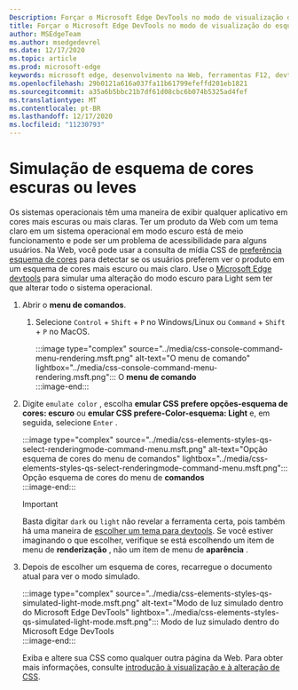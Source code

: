 ```yaml
---
Description: Forçar o Microsoft Edge DevTools no modo de visualização do esquema de cores.
title: Forçar o Microsoft Edge DevTools no modo de visualização do esquema de cores (CSS prefere o esquema de cores)
author: MSEdgeTeam
ms.author: msedgedevrel
ms.date: 12/17/2020
ms.topic: article
ms.prod: microsoft-edge
keywords: microsoft edge, desenvolvimento na Web, ferramentas F12, devtools
ms.openlocfilehash: 29b0121a616a037fa11b61799efeffd201eb1821
ms.sourcegitcommit: a35a6b5bbc21b7df61d08cbc6b074b5325ad4fef
ms.translationtype: MT
ms.contentlocale: pt-BR
ms.lasthandoff: 12/17/2020
ms.locfileid: "11230793"
---
```

# Simulação de esquema de cores escuras ou leves  

Os sistemas operacionais têm uma maneira de exibir qualquer aplicativo em cores mais escuras ou mais claras.  Ter um produto da Web com um tema claro em um sistema operacional em modo escuro está de meio funcionamento e pode ser um problema de acessibilidade para alguns usuários.  Na Web, você pode usar a consulta de mídia CSS de [preferência esquema de cores][MDNPrefersColorScheme] para detectar se os usuários preferem ver o produto em um esquema de cores mais escuro ou mais claro.  Use o [Microsoft Edge devtools][DevtoolsGuideChromiumMain] para simular uma alteração do modo escuro para Light sem ter que alterar todo o sistema operacional.  

1.  Abrir o **menu de comandos**.  
    1.  Selecione `Control` + `Shift` + `P` no Windows/Linux ou `Command` + `Shift` + `P` no MacOS.  
        
        :::image type="complex" source="../media/css-console-command-menu-rendering.msft.png" alt-text="O menu de comando" lightbox="../media/css-console-command-menu-rendering.msft.png":::
           O **menu de comando**  
        :::image-end:::  
        
1.  Digite `emulate color` , escolha **emular CSS prefere opções-esquema de cores: escuro** ou **emular CSS prefere-Color-esquema: Light** e, em seguida, selecione `Enter` .  
    
    :::image type="complex" source="../media/css-elements-styles-qs-select-renderingmode-command-menu.msft.png" alt-text="Opção esquema de cores do menu de comandos" lightbox="../media/css-elements-styles-qs-select-renderingmode-command-menu.msft.png":::
       Opção esquema de cores do menu de **comandos**  
    :::image-end:::  
    
    > [!IMPORTANT]
    > Basta digitar `dark` ou `light` não revelar a ferramenta certa, pois também há uma maneira de [escolher um tema para devtools][DevtoolsGuideChromiumCustomizeDarkTheme].  Se você estiver imaginando o que escolher, verifique se está escolhendo um item de menu de **renderização** , não um item de menu de **aparência** .  

1.  Depois de escolher um esquema de cores, recarregue o documento atual para ver o modo simulado.  
    
    :::image type="complex" source="../media/css-elements-styles-qs-simulated-light-mode.msft.png" alt-text="Modo de luz simulado dentro do Microsoft Edge DevTools" lightbox="../media/css-elements-styles-qs-simulated-light-mode.msft.png":::
       Modo de luz simulado dentro do Microsoft Edge DevTools  
    :::image-end:::  
    
    Exiba e altere sua CSS como qualquer outra página da Web.  Para obter mais informações, consulte [introdução à visualização e à alteração de CSS][DevtoolsGuideChromiumCssIndex].  

<!-- links -->  

[DevtoolsGuideChromiumMain]: ../index.md "Ferramentas de desenvolvedor do Microsoft Edge (Chromium) | Documentos da Microsoft"  
[DevtoolsGuideChromiumCustomizeDarkTheme]: ../customize/dark-theme.md "Habilitar tema escuro no Microsoft Edge DevTools | Documentos da Microsoft"
[DevtoolsGuideChromiumCssIndex]: ../css/index.md "Introdução ao visualizar e alterar CSS | Documentos da Microsoft"  

[MDNPrefersColorScheme]: https://developer.mozilla.org/docs/Web/CSS/@media/prefers-color-scheme "preferência – esquema de cores | MDN"  
